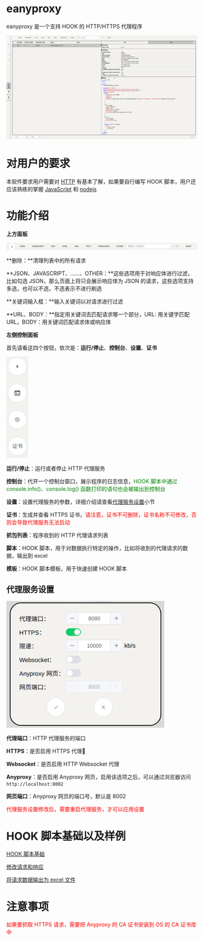 # eanyproxy

eanyproxy 是一个支持 HOOK 的 HTTP/HTTPS 代理程序

![](image/Index/Index.png)

# 对用户的要求

本软件要求用户需要对 [HTTP](https://baike.baidu.com/item/HTTP/243074?fr=aladdin) 有基本了解，如果要自行编写 HOOK 脚本，用户还应该熟练的掌握 [JavaScript](https://www.runoob.com/js/js-tutorial.html) 和 [nodejs](https://www.runoob.com/nodejs/nodejs-tutorial.html)

# 功能介绍

**上方面板**

![](image/Index/top-panel.png)

**删除：**清理列表中的所有请求

**JSON、JAVASCRIPT、......、OTHER：**这些选项用于对响应体进行过滤，比如勾选 JSON，那么页面上将只会展示响应体为 JSON 的请求，这些选项支持多选，也可以不选，不选表示不进行刷选

**关键词输入框：**输入关键词以对请求进行过滤

**URL、BODY：**指定用关键词去匹配请求哪一个部分，URL: 用关键字匹配 URL，BODY：用关键词匹配请求体或响应体

**左侧控制面板**

首先请看这四个按钮，依次是：**运行/停止**、**控制台**、**设置**、**证书**

![](image/Index/left-buttons.png)

**运行/停止**：运行或者停止 HTTP 代理服务

**控制台**：代开一个控制台窗口，展示程序的日志信息，<font color="green">HOOK 脚本中通过 console.info()、console.log() 函数打印的语句也会被输出到控制台</font>

**设置**：设置代理服务的参数，详细介绍请查看[代理服务设置](#代理服务设置)小节

**证书**：生成并查看 HTTPS 证书，<font color="red">请注意，证书不可删除，证书名称不可修改，否则会导致代理服务无法启动</font>

**抓包列表**：程序收到的 HTTP 代理请求列表

**脚本**：HOOK 脚本，用于对数据执行特定的操作，比如将收到的代理请求的数据，输出到 excel

**模板**：HOOK 脚本模板，用于快速创建 HOOK 脚本

## 代理服务设置

![](image/Index/proxy-settings.png)

**代理端口**：HTTP 代理服务的端口

**HTTPS**：是否启用 HTTPS 代理

**Websocket**：是否启用 HTTP Websocket 代理

**Anyproxy**：是否启用 Anyproxy 网页，启用该选项之后，可以通过浏览器访问 `http://localhost:8002`

**网页端口**：Anyproxy 网页的端口号，默认是 8002

<font color="red">代理服务设置修改后，需要重启代理服务，才可以应用设置</font>

# HOOK 脚本基础以及样例

[HOOK 脚本基础](./hook-base.md)

[修改请求和响应](./modify-requests-and-responses.md)

[将请求数据输出为 excel 文件](./excel.md)

# 注意事项

<font color="red">如果要抓取 HTTPS 请求，需要把 Anyproxy 的 CA 证书安装到 OS 的 CA 证书库中</font>
